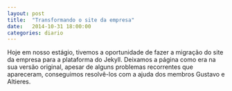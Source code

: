 ```yaml
---
layout: post
title:  "Transformando o site da empresa"
date:   2014-10-31 18:00:00
categories: diario
---
```

Hoje em nosso estágio, tivemos a oportunidade de fazer a migração do site da empresa para a plataforma do Jekyll. Deixamos a página como era na sua versão original, apesar de alguns problemas recorrentes que apareceram, conseguimos resolvê-los com a ajuda dos membros Gustavo e Altieres.